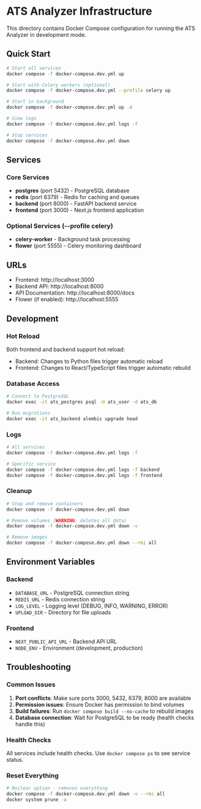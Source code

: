 # ATS Analyzer Infrastructure

This directory contains Docker Compose configuration for running the ATS Analyzer in development mode.

## Quick Start

```bash
# Start all services
docker compose -f docker-compose.dev.yml up

# Start with Celery workers (optional)
docker compose -f docker-compose.dev.yml --profile celery up

# Start in background
docker compose -f docker-compose.dev.yml up -d

# View logs
docker compose -f docker-compose.dev.yml logs -f

# Stop services
docker compose -f docker-compose.dev.yml down
```

## Services

### Core Services
- **postgres** (port 5432) - PostgreSQL database
- **redis** (port 6379) - Redis for caching and queues
- **backend** (port 8000) - FastAPI backend service
- **frontend** (port 3000) - Next.js frontend application

### Optional Services (--profile celery)
- **celery-worker** - Background task processing
- **flower** (port 5555) - Celery monitoring dashboard

## URLs

- Frontend: http://localhost:3000
- Backend API: http://localhost:8000
- API Documentation: http://localhost:8000/docs
- Flower (if enabled): http://localhost:5555

## Development

### Hot Reload
Both frontend and backend support hot reload:
- Backend: Changes to Python files trigger automatic reload
- Frontend: Changes to React/TypeScript files trigger automatic rebuild

### Database Access
```bash
# Connect to PostgreSQL
docker exec -it ats_postgres psql -U ats_user -d ats_db

# Run migrations
docker exec -it ats_backend alembic upgrade head
```

### Logs
```bash
# All services
docker compose -f docker-compose.dev.yml logs -f

# Specific service
docker compose -f docker-compose.dev.yml logs -f backend
docker compose -f docker-compose.dev.yml logs -f frontend
```

### Cleanup
```bash
# Stop and remove containers
docker compose -f docker-compose.dev.yml down

# Remove volumes (WARNING: deletes all data)
docker compose -f docker-compose.dev.yml down -v

# Remove images
docker compose -f docker-compose.dev.yml down --rmi all
```

## Environment Variables

### Backend
- `DATABASE_URL` - PostgreSQL connection string
- `REDIS_URL` - Redis connection string
- `LOG_LEVEL` - Logging level (DEBUG, INFO, WARNING, ERROR)
- `UPLOAD_DIR` - Directory for file uploads

### Frontend
- `NEXT_PUBLIC_API_URL` - Backend API URL
- `NODE_ENV` - Environment (development, production)

## Troubleshooting

### Common Issues

1. **Port conflicts**: Make sure ports 3000, 5432, 6379, 8000 are available
2. **Permission issues**: Ensure Docker has permission to bind volumes
3. **Build failures**: Run `docker compose build --no-cache` to rebuild images
4. **Database connection**: Wait for PostgreSQL to be ready (health checks handle this)

### Health Checks
All services include health checks. Use `docker compose ps` to see service status.

### Reset Everything
```bash
# Nuclear option - removes everything
docker compose -f docker-compose.dev.yml down -v --rmi all
docker system prune -a
```
